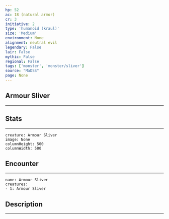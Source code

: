 ```yaml
---
hp: 52
ac: 18 (natural armor)
cr: 3
initiative: 2
type: 'humanoid (kraul)'    
size: 'Medium'
environment: None
alignment: neutral evil
legendary: False
lair: False
mythic: False
regional: False
tags: ['monster', 'monster/sliver']
source: "MaDSS"
page: None
---
```


## Armour Sliver
---



## Stats
---

```statblock
creature: Armour Sliver
image: None
columnHeight: 500
columnWidth: 500
```

## Encounter
---

```encounter-table
name: Armour Sliver
creatures:
- 1: Armour Sliver
```

## Description
---




